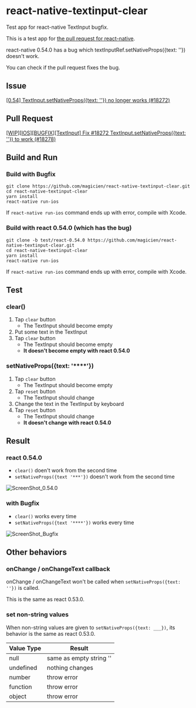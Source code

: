 # react-native-textinput-clear
Test app for react-native TextInput bugfix.

This is a test app for [the pull request for react-native](https://github.com/facebook/react-native/pull/18278).

react-native 0.54.0 has a bug which textInputRef.setNativeProps({text: ''}) doesn't work.

You can check if the pull request fixes the bug.

## Issue

[\[0.54\] TextInput.setNativeProps({text: ''}) no longer works (#18272)](https://github.com/facebook/react-native/issues/18272)

## Pull Request

[\[WIP\]\[IOS\]\[BUGFIX\]\[TextInput\] Fix #18272 TextInput.setNativeProps({text: ''}) to work (#18278)](https://github.com/facebook/react-native/pull/18278)

## Build and Run

### Build with Bugfix

```
git clone https://github.com/magicien/react-native-textinput-clear.git
cd react-native-textinput-clear
yarn install
react-native run-ios
```

If `react-native run-ios` command ends up with error, compile with Xcode.

### Build with react 0.54.0 (which has the bug)

```
git clone -b test/react-0.54.0 https://github.com/magicien/react-native-textinput-clear.git
cd react-native-textinput-clear
yarn install
react-native run-ios
```

If `react-native run-ios` command ends up with error, compile with Xcode.

## Test

### clear()

1. Tap `clear` button
    - The TextInput should become empty
2. Put some text in the TextInput
3. Tap `clear` button
    - The TextInput should become empty
    - **It doesn't become empty with react 0.54.0**

### setNativeProps({text: '****'})

1. Tap `clear` button
    - The TextInput should become empty
2. Tap `reset` button
    - The TextInput should change
3. Change the text in the TextInput by keyboard
4. Tap `reset` button
    - The TextInput should change
    - **It doesn't change with react 0.54.0**

## Result

### react 0.54.0

- `clear()` doen't work from the second time
- `setNativeProps({text '***'})` doesn't work from the second time

![ScreenShot_0.54.0](https://raw.githubusercontent.com/magicien/react-native-textinput-clear/master/screenshot/0.54.0_test.gif)

### with Bugfix

- `clear()` works every time
- `setNativeProps({text '****'})` works every time

![ScreenShot_Bugfix](https://raw.githubusercontent.com/magicien/react-native-textinput-clear/master/screenshot/patch_test.gif)


## Other behaviors

### onChange / onChangeText callback

onChange / onChangeText won't be called when `setNativeProps({text: ''})` is called.

This is the same as react 0.53.0.

### set non-string values

When non-string values are given to `setNativeProps({text: ___})`, its behavior is the same as react 0.53.0.

Value Type | Result
---------- | ------------
null       | same as empty string ''
undefined  | nothing changes
number     | throw error
function   | throw error
object     | throw error

